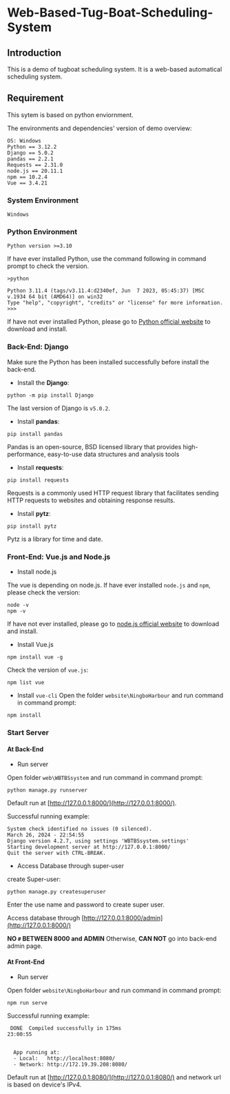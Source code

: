 # Web-Based-Tug-Boat-Scheduling-System

## Introduction
This is a demo of tugboat scheduling system. It is a web-based automatical scheduling system.

## Requirement
This sytem is based on python enviornment.

The environments and dependencies' version of demo overview:
```
OS: Windows
Python == 3.12.2
Django == 5.0.2
pandas == 2.2.1
Requests == 2.31.0
node.js == 20.11.1
npm == 10.2.4
Vue == 3.4.21
```
### System Environment
```
Windows
```
### Python Environment
```
Python version >=3.10
```
If have ever installed Python, use the command following in command prompt to check the version.
```
>python

Python 3.11.4 (tags/v3.11.4:d2340ef, Jun  7 2023, 05:45:37) [MSC v.1934 64 bit (AMD64)] on win32
Type "help", "copyright", "credits" or "license" for more information.
>>> 
```
If have not ever installed Python, please go to [Python official website](https://www.python.org/) to download and install.
### Back-End: Django
Make sure the Python has been installed successfully before install the back-end.


- Install the **Django**:

```
python -m pip install Django
```
The last version of Django is `v5.0.2`. 

- Install **pandas**:
```
pip install pandas
```
Pandas is an open-source, BSD licensed library that provides high-performance, easy-to-use data structures and analysis tools

- Install **requests**:
```
pip install requests
```
Requests is a commonly used HTTP request library that facilitates sending HTTP requests to websites and obtaining response results.

- Install **pytz**:
```
pip install pytz
```
Pytz is a library for time and date.

### Front-End: Vue.js and Node.js
- Install node.js

The vue is depending on node.js. If have ever installed `node.js` and `npm`, please check the version:
```
node -v
npm -v
```
If have not ever installed, please go to [node.js official website](https://nodejs.org/en/download/) to download and install.

- Install Vue.js
```
npm install vue -g
```
Check the version of `vue.js`:
```
npm list vue
```
- Install `vue-cli`
Open the folder `website\NingboHarbour` and run command in command prompt:
```
npm install
``` 

### Start Server
#### At Back-End
- Run server

Open folder `web\WBTBSsystem` and run command in command prompt:
```
python manage.py runserver
```
Default run at [http://127.0.0.1:8000/](http://127.0.0.1:8000/).

Successful running example:
```
System check identified no issues (0 silenced).
March 26, 2024 - 22:54:55
Django version 4.2.7, using settings 'WBTBSsystem.settings'
Starting development server at http://127.0.0.1:8000/
Quit the server with CTRL-BREAK.
```
- Access Database through super-user

create Super-user:
```
python manage.py createsuperuser
```
Enter the use name and password to create super user.

Access database through [http://127.0.0.1:8000/admin](http://127.0.0.1:8000/)

**NO `#` BETWEEN 8000 and ADMIN** Otherwise, **CAN NOT** go into back-end admin page.

#### At Front-End

- Run server

Open folder `website\NingboHarbour` and run command in command prompt:
```
npm run serve
```
Successful running example:
```
 DONE  Compiled successfully in 175ms                                                                                                                                                                               23:00:55


  App running at:
  - Local:   http://localhost:8080/
  - Network: http://172.19.39.208:8080/

```
Default run at [http://127.0.0.1:8080/](http://127.0.0.1:8080/)
 and network url is based on device's IPv4.